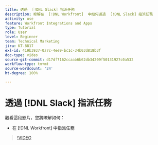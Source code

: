 ```yaml
---
title: 透過  [!DNL Slack] 指派任務
description: 瞭解在  [!DNL Workfront]  中如何透過  [!DNL Slack] 指派任務
activity: use
feature: Workfront Integrations and Apps
type: Tutorial
role: User
level: Beginner
team: Technical Marketing
jira: KT-8817
exl-id: 419b3937-0a7c-4ee9-bc1c-34b03d818b3f
doc-type: video
source-git-commit: d17df7162ccaab6b62db34209f50131927c0a532
workflow-type: tm+mt
source-wordcount: '24'
ht-degree: 100%

---
```


# 透過 [!DNL Slack] 指派任務

觀看這段影片，您將瞭解如何：

* 在 [!DNL Workfront] 中指派任務

>[!VIDEO](https://video.tv.adobe.com/v/335117/?quality=12&learn=on&enablevpops)
